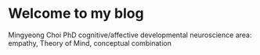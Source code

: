 # Welcome to my blog

Mingyeong Choi PhD
cognitive/affective developmental neuroscience
area: empathy, Theory of Mind, conceptual combination

